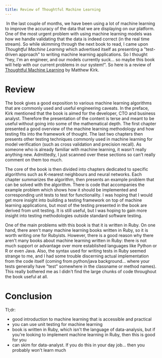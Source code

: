 ```yaml
---
title: Review of Thoughtful Machine Learning
---
```

&nbsp;In the last couple of months, we have been using a lot of machine learning to improve the accuracy of the data that we are displaying on our platform. One of the most urgent problem with using machine learning models was how we handle validating that the data is indeed correct (in the real time stream). So while skimming through the next book to read, I came upon <em>Thoughtful Machine Learning</em> which advertised itself as presenting a "test-driven approach" to writing machine learning applications. So I thought "hey, I'm an engineer, and our models currently suck... so maybe this book will help with our current problems in our system!". So here is a review of <a href="http://shop.oreilly.com/product/0636920032298.do">Thoughtful Machine Learning</a> by Matthew Kirk.

<!--more-->
<h1>Review</h1>
The book gives a good exposition to various machine learning algorithms that are commonly used and useful engineering caveats. In the preface, Kirk mentioned that the book is aimed for the developer, CTO and business analyst. Therefore the presentation of the content is terse and meant to be useful without going into some of the mathematical depth. The first chapter presented a good overview of the machine learning methodology and how testing fits into the framework of thought. The last two chapters then presents other testing techniques commonly used in machine learning for model verification (such as cross validation and precision recall). As someone who is already familiar with machine learning, it wasn't really anything new. Admittedly, I just scanned over these sections so can't really comment on them too much.

The core of the book is then divided into chapters dedicated to specific algorithms such as K-nearest neighbours and neural networks. Each chapter summarizes the algorithm, then presents an example problem that can be solved with the algorithm. There is code that accompanies the example problem which shows how it should be implemented and corresponding unit tests to test for functionality. I was hoping that I would get more insight into building a testing framework on top of machine learning applications, but most of the testing presented in the book are derived from unit testing. It is still useful, but I was hoping to gain more insight into testing methodologies outside standard software testing.

One of the main problems with this book is that it is written in Ruby. On one hand, there aren't many machine learning books written in Ruby, so it is worth writing one for Rubyists. However, there is a good reason why there aren't many books about machine learning written in Ruby: there is not much support or advantage over more established languages like Python or R or even Java. Also, the syntax used for writing tests in Ruby seemed strange to me, and I had some trouble discerning actual implementation from the code itself (coming from python/java background... where your tests generally have "test" somewhere in the classname or method names). This really bothered me as I didn't find the large chunks of code throughout the book useful at all.
<h1>Conclusion</h1>
Tl;dr:
<ul>
<li>good introduction to machine learning that is accessible and practical</li>
<li>you can use unit testing for machine learning</li>
<li>book is written in Ruby, which isn't the language of data-analysis, but if you're looking to implement machine learning in Ruby, then this is good for you</li>
<li>can skim for data-analyst. If you do this in your day job... then you probably won't learn much</li>
</ul>
&nbsp;


